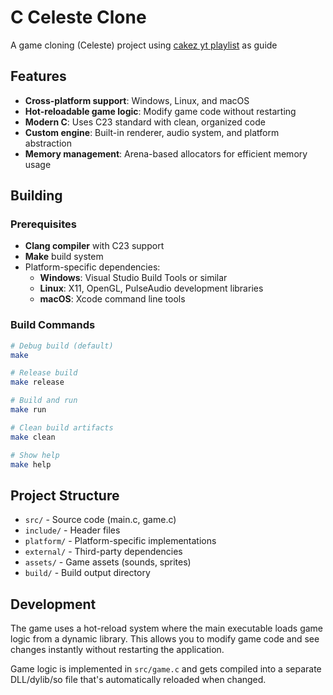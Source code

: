 # C Celeste Clone

A game cloning (Celeste) project using [cakez yt playlist](https://www.youtube.com/watch?v=FrOkcJH9hGc&list=PLFAIgTeqcARmowCzcOMil78OxcPNsac70) as guide

## Features

- **Cross-platform support**: Windows, Linux, and macOS
- **Hot-reloadable game logic**: Modify game code without restarting
- **Modern C**: Uses C23 standard with clean, organized code
- **Custom engine**: Built-in renderer, audio system, and platform abstraction
- **Memory management**: Arena-based allocators for efficient memory usage

## Building

### Prerequisites

- **Clang compiler** with C23 support
- **Make** build system
- Platform-specific dependencies:
  - **Windows**: Visual Studio Build Tools or similar
  - **Linux**: X11, OpenGL, PulseAudio development libraries
  - **macOS**: Xcode command line tools

### Build Commands

```bash
# Debug build (default)
make

# Release build
make release

# Build and run
make run

# Clean build artifacts
make clean

# Show help
make help
```

## Project Structure

- `src/` - Source code (main.c, game.c)
- `include/` - Header files
- `platform/` - Platform-specific implementations
- `external/` - Third-party dependencies
- `assets/` - Game assets (sounds, sprites)
- `build/` - Build output directory

## Development

The game uses a hot-reload system where the main executable loads game logic from a dynamic library. This allows you to modify game code and see changes instantly without restarting the application.

Game logic is implemented in `src/game.c` and gets compiled into a separate DLL/dylib/so file that's automatically reloaded when changed.
